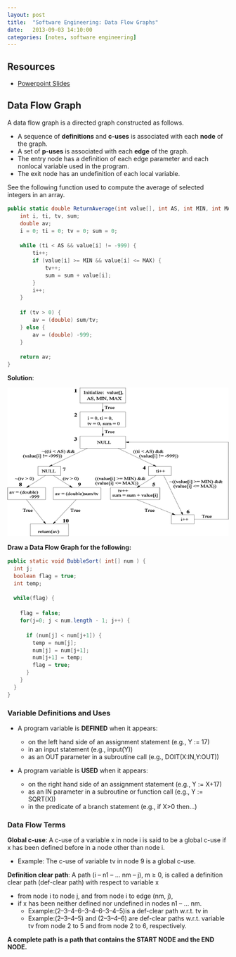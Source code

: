 ```yaml
---
layout: post
title:  "Software Engineering: Data Flow Graphs"
date:   2013-09-03 14:10:00
categories: [notes, software engineering]
---
```


## Resources

* [Powerpoint Slides](https://www.dropbox.com/s/54dg9i2874iyf8s/0.7.2.TestingCase.WhiteBox.DataFlowTesting.pptx)

## Data Flow Graph

A data flow graph is a directed graph constructed as follows.

* A sequence of __definitions__ and __c-uses__ is associated with each __node__ of the graph.
* A set of __p-uses__ is associated with each __edge__ of the graph. 
* The entry node has a definition of each edge parameter and each nonlocal variable used in the program.
* The exit node has an undefinition of each local variable.

See the following function used to compute the average of selected integers in an array.

```c#
public static double ReturnAverage(int value[], int AS, int MIN, int MAX){
    int i, ti, tv, sum;
    double av;
    i = 0; ti = 0; tv = 0; sum = 0;

    while (ti < AS && value[i] != -999) {
        ti++;
        if (value[i] >= MIN && value[i] <= MAX) {
            tv++;
            sum = sum + value[i]; 
        }
        i++;
    }

    if (tv > 0) {
        av = (double) sum/tv;
    } else {
        av = (double) -999;
    }

    return av;
}
```

__Solution__:

<p align="center">
  <img src="/img/data-flow-graph.png">
</p>

__Draw a Data Flow Graph for the following:__

```java
public static void BubbleSort( int[] num ) {
  int j;
  boolean flag = true;
  int temp;

  while(flag) {
   
    flag = false;
    for(j=0; j < num.length - 1; j++) {
      
      if (num[j] < num[j+1]) {
        temp = num[j];
        num[j] = num[j+1];
        num[j+1] = temp;
        flag = true;
      }
    }
  }
}
```

### Variable Definitions and Uses

* A program variable is __DEFINED__ when it appears:
  * on the left hand side of an assignment statement (e.g., Y := 17)
  * in an input statement (e.g., input(Y))
  * as an OUT parameter in a subroutine call (e.g., DOIT(X:IN,Y:OUT))  

* A program variable is __USED__ when it appears:
  * on the right hand side of an assignment statement (e.g., Y := X+17)
  * as an IN parameter in a subroutine or function call (e.g., Y := SQRT(X))
  * in the predicate of a branch statement (e.g., if X>0 then...)

### Data Flow Terms

__Global c-use__: A c-use of a variable x in node i is said to be a global c-use
if x has been defined before in a node other than node i.

* Example: The c-use of variable tv in node 9 is a global c-use.

__Definition clear path__: A path (i – n1 – ... nm – j), m ≥ 0, is called a definition clear path (def-clear path) with respect to variable x

* from node i to node j, and from node i to edge (nm, j),
* if x has been neither defined nor undefined in nodes n1 – ... nm.
  * Example:(2–3–4–6–3–4–6–3–4–5)is a def-clear path w.r.t. tv in
  * Example:(2–3–4–5) and (2–3–4–6) are def-clear paths w.r.t. variable tv from node 2 to 5 and from node 2 to 6, respectively.

  
__A complete path is a path that contains the START NODE and the END NODE.__